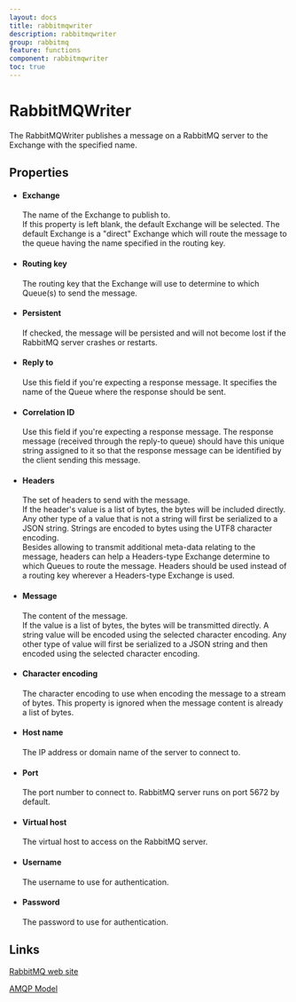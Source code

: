 ```yaml
---
layout: docs
title: rabbitmqwriter
description: rabbitmqwriter
group: rabbitmq
feature: functions
component: rabbitmqwriter
toc: true
---
```

RabbitMQWriter
==============

The RabbitMQWriter publishes a message on a RabbitMQ server to the Exchange with the
specified name.

Properties
----------

-  #### Exchange

    The name of the Exchange to publish to.  
     If this property is left blank, the default Exchange will be
    selected. The default Exchange is a "direct" Exchange which will
    route the message to the queue having the name specified in the
    routing key.

-  #### Routing key

    The routing key that the Exchange will use to determine to which
    Queue(s) to send the message.

-  #### Persistent

    If checked, the message will be persisted and will not become lost
    if the RabbitMQ server crashes or restarts.

-  #### Reply to

    Use this field if you're expecting a response message. It specifies
    the name of the Queue where the response should be sent.

-  #### Correlation ID

    Use this field if you're expecting a response message. The response
    message (received through the reply-to queue) should have this
    unique string assigned to it so that the response message can be
    identified by the client sending this message.

-  #### Headers

    The set of headers to send with the message.  
     If the header's value is a list of bytes, the bytes will be
    included directly. Any other type of a value that is not a string
    will first be serialized to a JSON string. Strings are encoded to
    bytes using the UTF8 character encoding.  
     Besides allowing to transmit additional meta-data relating to the
    message, headers can help a Headers-type Exchange determine to which
    Queues to route the message. Headers should be used instead of a
    routing key wherever a Headers-type Exchange is used.

-  #### Message

    The content of the message.  
     If the value is a list of bytes, the bytes will be transmitted
    directly. A string value will be encoded using the selected
    character encoding. Any other type of value will first be serialized
    to a JSON string and then encoded using the selected character
    encoding.

-  #### Character encoding

    The character encoding to use when encoding the message to a stream
    of bytes. This property is ignored when the message content is
    already a list of bytes.

-  #### Host name

    The IP address or domain name of the server to connect to.

- #### Port

    The port number to connect to. RabbitMQ server runs on port 5672 by
    default.

- #### Virtual host

    The virtual host to access on the RabbitMQ server.

- #### Username

    The username to use for authentication.

- #### Password

    The password to use for authentication.

Links
-----

[RabbitMQ web site](http://www.rabbitmq.com)

[AMQP Model](https://www.rabbitmq.com/tutorials/amqp-concepts.html)
